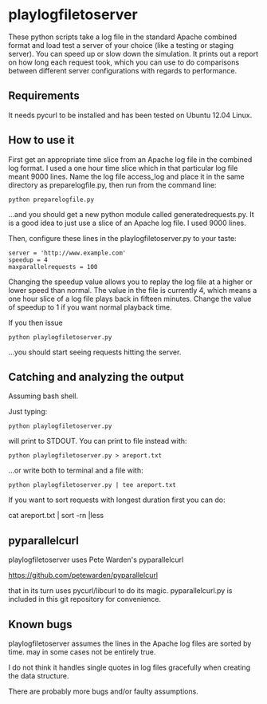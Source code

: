 playlogfiletoserver
===================

These python scripts take a log file in the standard Apache combined format and load test a server of your choice (like a testing or staging server). You can speed up or slow down the simulation. It prints out a report on how long each request took, which you can use to do comparisons between different server configurations with regards to performance.

## Requirements
It needs pycurl to be installed and has been tested on Ubuntu 12.04 Linux.


## How to use it

First get an appropriate time slice from an Apache log file in the combined log format. I used a one hour time slice which in that particular log file meant 9000 lines. Name the log file access_log and place it in the same directory as preparelogfile.py, then run from the command line:
    
```
python preparelogfile.py
```

...and you should get a new python module called generatedrequests.py. It is a good idea to just use a slice of an Apache log file. I used 9000 lines.

Then, configure these lines in the playlogfiletoserver.py to your taste:
    
```
server = 'http://www.example.com'
speedup = 4
maxparallelrequests = 100
```

Changing the speedup value allows you to replay the log file at a higher or lower speed than normal. The value in the file is currently 4, which means a one hour slice of a log file plays back in fifteen minutes. Change the value of speedup to 1 if you want normal playback time.

If you then issue

```
python playlogfiletoserver.py
```

...you should start seeing requests hitting the server.

## Catching and analyzing the output

Assuming bash shell.

Just typing:

```
python playlogfiletoserver.py
```

will print to STDOUT. You can print to file instead with:
    
```
python playlogfiletoserver.py > areport.txt
```

...or write both to terminal and a file with:
    
```
python playlogfiletoserver.py | tee areport.txt
```

If you want to sort requests with longest duration first you can do:
    
cat areport.txt | sort -rn |less


## pyparallelcurl

playlogfiletoserver uses Pete Warden's pyparallelcurl 

https://github.com/petewarden/pyparallelcurl

that in its turn uses pycurl/libcurl to do its magic. pyparallelcurl.py is included in this git repository for convenience.

## Known bugs

playlogfiletoserver assumes the lines in the Apache log files are sorted by time. may in some cases not be entirely true.

I do not think it handles single quotes in log files gracefully when creating the data structure.

There are probably more bugs and/or faulty assumptions.








